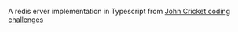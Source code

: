A redis erver implementation in Typescript from [John Cricket coding challenges](https://codingchallenges.fyi/challenges/challenge-redis)

